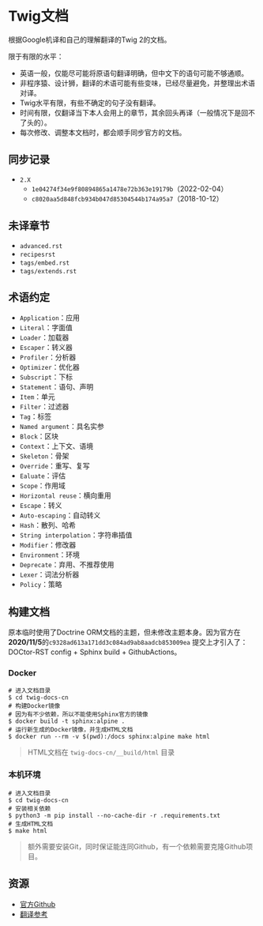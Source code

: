 # Twig文档

根据Google机译和自己的理解翻译的Twig 2的文档。

限于有限的水平：

- 英语一般，仅能尽可能将原语句翻译明确，但中文下的语句可能不够通顺。
- 非程序猿、设计狮，翻译的术语可能有些变味，已经尽量避免，并整理出术语对译。
- Twig水平有限，有些不确定的句子没有翻译。
- 时间有限，仅翻译当下本人会用上的章节，其余回头再译（一般情况下是回不了头的）。
- 每次修改、调整本文档时，都会顺手同步官方的文档。

## 同步记录

- `2.X`
  - `1e04274f34e9f80894865a1478e72b363e19179b`（2022-02-04）
  - `c8020aa5d848fcb934b047d85304544b174a95a7`（2018-10-12）

## 未译章节

- `advanced.rst`
- `recipesrst`
- `tags/embed.rst`
- `tags/extends.rst`


## 术语约定

- `Application`：应用
- `Literal`：字面值
- `Loader`：加载器
- `Escaper`：转义器
- `Profiler`：分析器
- `Optimizer`：优化器
- `Subscript`：下标
- `Statement`：语句、声明
- `Item`：单元
- `Filter`：过滤器
- `Tag`：标签
- `Named argument`：具名实参
- `Block`：区块
- `Context`：上下文、语境
- `Skeleton`：骨架
- `Override`：重写、复写
- `Ealuate`：评估
- `Scope`：作用域
- `Horizontal reuse`：横向重用
- `Escape`：转义
- `Auto-escaping`：自动转义
- `Hash`：散列、哈希
- `String interpolation`：字符串插值
- `Modifier`：修改器
- `Environment`：环境
- `Deprecate`：弃用、不推荐使用
- `Lexer`：词法分析器
- `Policy`：策略

## 构建文档

原本临时使用了Doctrine ORM文档的主题，但未修改主题本身。因为官方在**2020/11/5**的`c9328ad613a171dd3c084ad9ab8aadcb853009ea` 提交上才引入了：DOCtor-RST config + Sphinx build + GithubActions。

### Docker

```shell
# 进入文档目录
$ cd twig-docs-cn
# 构建Docker镜像
# 因为有不少依赖，所以不能使用Sphinx官方的镜像
$ docker build -t sphinx:alpine .
# 运行新生成的Docker镜像，并生成HTML文档
$ docker run --rm -v $(pwd):/docs sphinx:alpine make html
```

> HTML文档在 `twig-docs-cn/__build/html` 目录

### 本机环境

```shell
# 进入文档目录
$ cd twig-docs-cn
# 安装相关依赖
$ python3 -m pip install --no-cache-dir -r .requirements.txt
# 生成HTML文档
$ make html
```

> 额外需要安装Git，同时保证能连同Github，有一个依赖需要克隆Github项目。

## 资源

- [官方Github](https://github.com/twigphp/Twig/tree/2.x/doc)
- [翻译参考](https://www.kancloud.cn/yunye/twig-cn/159454)
